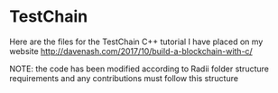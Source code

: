 # TestChain
Here are the files for the TestChain C++ tutorial I have placed on my website http://davenash.com/2017/10/build-a-blockchain-with-c/

NOTE: the code has been modified according to Radii folder structure requirements and 
any contributions must follow this structure